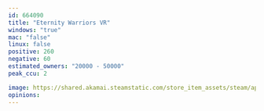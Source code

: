 ```yaml
---
id: 664090
title: "Eternity Warriors VR"
windows: "true"
mac: "false"
linux: false
positive: 260
negative: 60
estimated_owners: "20000 - 50000"
peak_ccu: 2

image: https://shared.akamai.steamstatic.com/store_item_assets/steam/apps/664090/header.jpg?t=1716434815
opinions:
---
```

